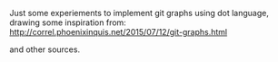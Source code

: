 Just some experiements to implement git graphs using dot language, drawing some inspiration from:
http://correl.phoenixinquis.net/2015/07/12/git-graphs.html

and other sources.
